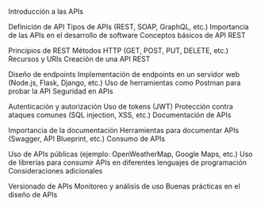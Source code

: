 Introducción a las APIs

Definición de API
Tipos de APIs (REST, SOAP, GraphQL, etc.)
Importancia de las APIs en el desarrollo de software
Conceptos básicos de API REST

Principios de REST
Métodos HTTP (GET, POST, PUT, DELETE, etc.)
Recursos y URIs
Creación de una API REST

Diseño de endpoints
Implementación de endpoints en un servidor web (Node.js, Flask, Django, etc.)
Uso de herramientas como Postman para probar la API
Seguridad en APIs

Autenticación y autorización
Uso de tokens (JWT)
Protección contra ataques comunes (SQL injection, XSS, etc.)
Documentación de APIs

Importancia de la documentación
Herramientas para documentar APIs (Swagger, API Blueprint, etc.)
Consumo de APIs

Uso de APIs públicas (ejemplo: OpenWeatherMap, Google Maps, etc.)
Uso de librerías para consumir APIs en diferentes lenguajes de programación
Consideraciones adicionales

Versionado de APIs
Monitoreo y análisis de uso
Buenas prácticas en el diseño de APIs
